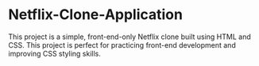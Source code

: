 # Netflix-Clone-Application
This project is a simple, front-end-only Netflix clone built using HTML and CSS. This project is perfect for practicing front-end development and improving CSS styling skills.
